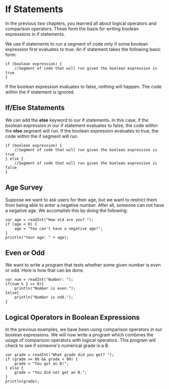 # If Statements

In the previous two chapters, you learned all about logical operators and comparison operators. These form the basis for writing boolean expressions in if statements.

We use if statements to run a segment of code only if some boolean expression first evaluates to true. An if statement takes the following basic form:

```
if (boolean expression) {
    //Segment of code that will run given the boolean expression is true
}
```

If the boolean expression evaluates to false, nothing will happen. The code within the if statement is ignored. 

## If/Else Statements

We can add the **else** keyword to our if statements.
In this case, if the boolean expression in our if statement evaluates to false, the code within the **else** segment will run. If the boolean expression evaluates to true, the code within the if segment will run.

```
if (boolean expression) {
    //Segment of code that will run given the boolean expression is true
} else {
    //Segment of code that will run given the boolean expression is false
}
```

## Age Survey

Suppose we want to ask users for their age, but we want to restrict them from being able to enter a negative number. After all, someone can not have a negative age. We accomplish this by doing the following:

```
var age = readInt("How old are you? ");
if (age < 0) {
    age = "You can't have a negative age!";
}
println("Your age: " + age);
```

## Even or Odd

We want to write a program that tests whether some given number is even or odd. Here is how that can be done.

```
var num = readInt("Number: ");
if(num % 2 == 0){
	println("Number is even.");
}else{
	println("Number is odd.");
}
```

## Logical Operators in Boolean Expressions

In the previous examples, we have been using comparison operators in our boolean expressions. We will now write a program which combines the usage of comparison operators with logical operators. This program will check to see if someone's numerical grade is a B.

```
var grade = readInt("What grade did you get? ");
if (grade >= 80 && grade < 90) {
    grade = "You got an B!";
} else {
    grade = "You did not get an B.";
}
println(grade);
```